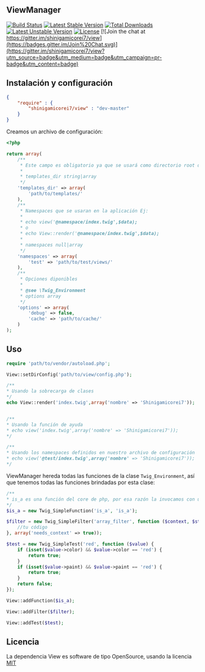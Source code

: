 ## ViewManager

[![Build Status](https://travis-ci.org/shinigamicorei7/view.svg)](https://travis-ci.org/shinigamicorei7/view)
[![Latest Stable Version](https://poser.pugx.org/shinigamicorei7/view/v/stable)](https://packagist.org/packages/shinigamicorei7/view) 
[![Total Downloads](https://poser.pugx.org/shinigamicorei7/view/downloads)](https://packagist.org/packages/shinigamicorei7/view) 
[![Latest Unstable Version](https://poser.pugx.org/shinigamicorei7/view/v/unstable)](https://packagist.org/packages/shinigamicorei7/view) 
[![License](https://poser.pugx.org/shinigamicorei7/view/license)](https://packagist.org/packages/shinigamicorei7/view)
[![Join the chat at https://gitter.im/shinigamicorei7/view](https://badges.gitter.im/Join%20Chat.svg)](https://gitter.im/shinigamicorei7/view?utm_source=badge&utm_medium=badge&utm_campaign=pr-badge&utm_content=badge)

## Instalación y configuración

```json
{
    "require" : {
        "shinigamicorei7/view" : "dev-master"
    }
}
```

Creamos un archivo de configuración:

```php
<?php

return array(
    /**
     * Este campo es obligatorio ya que se usará como directorio root de las plantillas
     *
     * templates_dir string|array
     */
    'templates_dir' => array(
        'path/to/templates/'
    ),
    /**
     * Namespaces que se usaran en la aplicación Ej:
     *
     * echo view('@namespace/index.twig',$data);
     * o
     * echo View::render('@namespace/index.twig',$data);
     *
     * namespaces null|array
     */
    'namespaces' => array(
        'test' => 'path/to/test/views/'
    ),
    /**
     * Opciones diponibles
     *
     * @see \Twig_Environment
     * options array
     */
    'options' => array(
        'debug' => false,
        'cache' => 'path/to/cache/'
    )
);
```

## Uso

```php
require 'path/to/vendor/autoload.php';

View::setDirConfig('path/to/view/config.php');

/**
* Usando la sobrecarga de clases
*/
echo View::render('index.twig',array('nombre' => 'Shinigamicorei7'));


/**
* Usando la función de ayuda
* echo view('index.twig',array('nombre' => 'Shinigamicorei7'));
*/

/**
* Usando los namespaces definidos en nuestro archivo de configuración
* echo view('@test/index.twig',array('nombre' => 'Shinigamicorei7')); 
*/
```

ViewManager hereda todas las funciones de la clase `Twig_Environment`, así que tenemos todas las funciones brindadas por esta clase:

```php
/**
* is_a es una función del core de php, por esa razón la invocamos con una cadena de texto
*/
$is_a = new Twig_SimpleFunction('is_a', 'is_a');

$filter = new Twig_SimpleFilter('array_filter', function ($context, $string) {
    //tu código
}, array('needs_context' => true));

$test = new Twig_SimpleTest('red', function ($value) {
    if (isset($value->color) && $value->color == 'red') {
        return true;
    }
    if (isset($value->paint) && $value->paint == 'red') {
        return true;
    }
    return false;
});

View::addFunction($is_a);

View::addFilter($filter);

View::addTest($test);
```
## Licencia

La dependencia View es software de tipo OpenSource, usando la licencia [MIT](http://opensource.org/licenses/MIT)